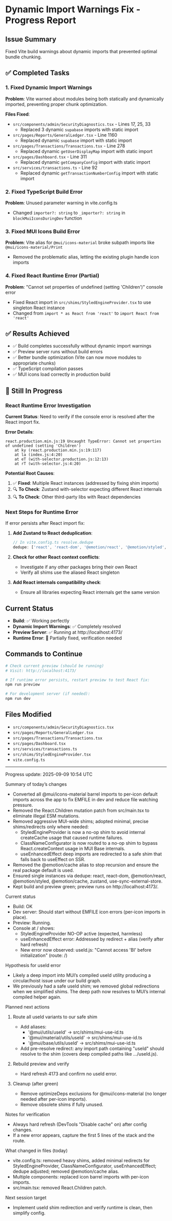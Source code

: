 # Dynamic Import Warnings Fix - Progress Report

## Issue Summary
Fixed Vite build warnings about dynamic imports that prevented optimal bundle chunking.

## ✅ Completed Tasks

### 1. Fixed Dynamic Import Warnings
**Problem**: Vite warned about modules being both statically and dynamically imported, preventing proper chunk optimization.

**Files Fixed**:
- `src/components/admin/SecurityDiagnostics.tsx` - Lines 17, 25, 33
  - Replaced 3 dynamic `supabase` imports with static import
- `src/pages/Reports/GeneralLedger.tsx` - Line 1160
  - Replaced dynamic `supabase` import with static import
- `src/pages/Transactions/Transactions.tsx` - Line 278
  - Replaced dynamic `getUserDisplayMap` import with static import
- `src/pages/Dashboard.tsx` - Line 311
  - Replaced dynamic `getCompanyConfig` import with static import
- `src/services/transactions.ts` - Line 92
  - Replaced dynamic `getTransactionNumberConfig` import with static import

### 2. Fixed TypeScript Build Error
**Problem**: Unused parameter warning in vite.config.ts
- Changed `importer?: string` to `_importer?: string` in `blockMuiIconsDuringDev` function

### 3. Fixed MUI Icons Build Error
**Problem**: Vite alias for `@mui/icons-material` broke subpath imports like `@mui/icons-material/Print`
- Removed the problematic alias, letting the existing plugin handle icon imports

### 4. Fixed React Runtime Error (Partial)
**Problem**: "Cannot set properties of undefined (setting 'Children')" console error
- Fixed React import in `src/shims/StyledEngineProvider.tsx` to use singleton React instance
- Changed from `import * as React from 'react'` to `import React from 'react'`

## ✅ Results Achieved
- ✅ Build completes successfully without dynamic import warnings
- ✅ Preview server runs without build errors  
- ✅ Better bundle optimization (Vite can now move modules to appropriate chunks)
- ✅ TypeScript compilation passes
- ✅ MUI icons load correctly in production build

## 🔄 Still In Progress

### React Runtime Error Investigation
**Current Status**: Need to verify if the console error is resolved after the React import fix.

**Error Details**:
```
react.production.min.js:19 Uncaught TypeError: Cannot set properties of undefined (setting 'Children')
    at ky (react.production.min.js:19:117)
    at la (index.js:4:20)
    at eT (with-selector.production.js:12:13)
    at rT (with-selector.js:4:20)
```

**Potential Root Causes**:
1. ✅ **Fixed**: Multiple React instances (addressed by fixing shim imports)
2. 🔍 **To Check**: Zustand with-selector expecting different React internals
3. 🔍 **To Check**: Other third-party libs with React dependencies

### Next Steps for Runtime Error
If error persists after React import fix:

1. **Add Zustand to React deduplication**:
   ```typescript
   // In vite.config.ts resolve.dedupe
   dedupe: ['react', 'react-dom', '@emotion/react', '@emotion/styled', 'zustand']
   ```

2. **Check for other React context conflicts**:
   - Investigate if any other packages bring their own React
   - Verify all shims use the aliased React singleton

3. **Add React internals compatibility check**:
   - Ensure all libraries expecting React internals get the same version

## Current Status
- **Build**: ✅ Working perfectly
- **Dynamic Import Warnings**: ✅ Completely resolved  
- **Preview Server**: ✅ Running at http://localhost:4173/
- **Runtime Error**: 🔄 Partially fixed, verification needed

## Commands to Continue
```bash
# Check current preview (should be running)
# Visit: http://localhost:4173/

# If runtime error persists, restart preview to test React fix:
npm run preview

# For development server (if needed):
npm run dev
```

## Files Modified
- `src/components/admin/SecurityDiagnostics.tsx`
- `src/pages/Reports/GeneralLedger.tsx` 
- `src/pages/Transactions/Transactions.tsx`
- `src/pages/Dashboard.tsx`
- `src/services/transactions.ts`
- `src/shims/StyledEngineProvider.tsx`
- `vite.config.ts`

---

Progress update: 2025-09-09 10:54 UTC

Summary of today’s changes
- Converted all @mui/icons-material barrel imports to per-icon default imports across the app to fix EMFILE in dev and reduce file watching pressure.
- Removed the React.Children mutation patch from src/main.tsx to eliminate illegal ESM mutations.
- Removed aggressive MUI-wide shims; adopted minimal, precise shims/redirects only where needed:
  - StyledEngineProvider is now a no-op shim to avoid internal createCache usage that caused runtime failures.
  - ClassNameConfigurator is now routed to a no-op shim to bypass React.createContext usage in MUI Base internals.
  - useEnhancedEffect deep imports are redirected to a safe shim that falls back to useEffect on SSR.
- Removed the @emotion/cache alias to stop recursion and ensure the real package default is used.
- Ensured single instances via dedupe: react, react-dom, @emotion/react, @emotion/styled, @emotion/cache, zustand, use-sync-external-store.
- Kept build and preview green; preview runs on http://localhost:4173/.

Current status
- Build: OK
- Dev server: Should start without EMFILE icon errors (per-icon imports in place).
- Preview: Running.
- Console at / shows:
  - StyledEngineProvider NO-OP active (expected, harmless)
  - useEnhancedEffect error: Addressed by redirect + alias (verify after hard refresh)
  - New error now observed: useId.js: "Cannot access 'BI' before initialization" (route: /)

Hypothesis for useId error
- Likely a deep import into MUI’s compiled useId utility producing a circular/hoist issue under our build graph.
- We previously had a safe useId shim; we removed global redirections when we simplified shims. The deep path now resolves to MUI’s internal compiled helper again.

Planned next actions
1) Route all useId variants to our safe shim
   - Add aliases:
     - '@mui/utils/useId' -> src/shims/mui-use-id.ts
     - '@mui/material/utils/useId' -> src/shims/mui-use-id.ts
     - '@mui/base/utils/useId' -> src/shims/mui-use-id.ts
   - Add pre-resolve redirect: any import path containing "useId" should resolve to the shim (covers deep compiled paths like .../useId.js).

2) Rebuild preview and verify
   - Hard refresh 4173 and confirm no useId error.

3) Cleanup (after green)
   - Remove optimizeDeps exclusions for @mui/icons-material (no longer needed after per-icon imports).
   - Remove obsolete shims if fully unused.

Notes for verification
- Always hard refresh (DevTools "Disable cache" on) after config changes.
- If a new error appears, capture the first 5 lines of the stack and the route.

What changed in files (today)
- vite.config.ts: removed heavy shims, added minimal redirects for StyledEngineProvider, ClassNameConfigurator, useEnhancedEffect; dedupe adjusted; removed @emotion/cache alias.
- Multiple components: replaced icon barrel imports with per-icon imports.
- src/main.tsx: removed React.Children patch.

Next session target
- Implement useId shim redirection and verify runtime is clean, then simplify config.
